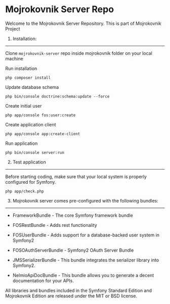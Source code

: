 Mojrokovnik Server Repo
========================

Welcome to the Mojrokovnik Server Repository. This is part of Mojrokovnik Project

1) Installation:
----------------------------------

Clone `mojrokovnik-server` repo inside mojrokovnik folder on your local machine

Run installation

    php composer install

Update database schema 

    php bin/console doctrine:schema:update --force

Create initial user

    php app/console fos:user:create

Create application client

    php app/console app:create-client

Run application

    php bin/console server:run


2) Test application
----------------------------------

Before starting coding, make sure that your local system is properly configured for Symfony.
  
    php app/check.php


3) Mojrokovnik server comes pre-configured with the following bundles:
----------------------------------

  * FrameworkBundle - The core Symfony framework bundle

  * FOSRestBundle - Adds rest functionality

  * FOSUserBundle - Adds support for a database-backed user system in Symfony2

  * FOSOAuthServerBundle - Symfony2 OAuth Server Bundle

  * JMSSerializerBundle - This bundle integrates the serializer library into Symfony2.

  * NelmioApiDocBundle - This bundle allows you to generate a decent documentation for your APIs.

All libraries and bundles included in the Symfony Standard Edition and Mojrokovnik Edition are
released under the MIT or BSD license.